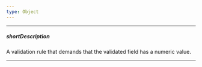 ```yaml
---
type: Object
---
```

---
##### shortDescription
A validation rule that demands that the validated field has a numeric value.

---
